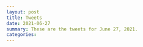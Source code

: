 ```yaml
---
layout: post
title: Tweets
date: 2021-06-27
summary: These are the tweets for June 27, 2021.
categories:
---
```


